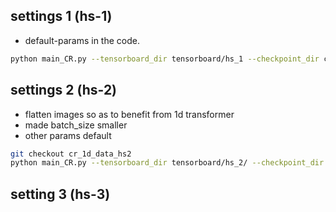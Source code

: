 ## settings 1 (hs-1)

* default-params in the code.

```bash
python main_CR.py --tensorboard_dir tensorboard/hs_1 --checkpoint_dir checkpoints/hs_1/
```

## settings 2 (hs-2)

* flatten images so as to benefit from 1d transformer
* made batch_size smaller
* other params default

```bash
git checkout cr_1d_data_hs2
python main_CR.py --tensorboard_dir tensorboard/hs_2/ --checkpoint_dir checkpoints/hs_2/ --batch-size 128
```

## setting 3 (hs-3)